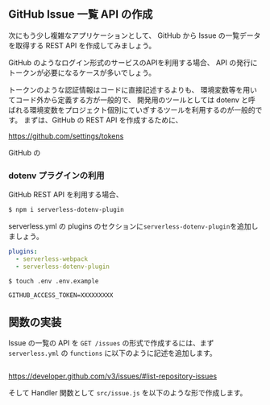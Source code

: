 ## GitHub Issue 一覧 API の作成

次にもう少し複雑なアプリケーションとして、
GitHub から Issue の一覧データを取得する REST API を作成してみましょう。

GitHub のようなログイン形式のサービスのAPIを利用する場合、
API の発行にトークンが必要になるケースが多いでしょう。

トークンのような認証情報はコードに直接記述するよりも、
環境変数等を用いてコード外から定義する方が一般的で、
開発用のツールとしては dotenv と呼ばれる環境変数をプロジェクト個別にていぎするツールを利用するのが一般的です。
まずは、GitHub の REST API を作成するために、

https://github.com/settings/tokens

GitHub の

### dotenv プラグインの利用

GitHub REST API を利用する場合、

```bash
$ npm i serverless-dotenv-plugin
```

serverless.yml の plugins のセクションに`serverless-dotenv-plugin`を追加しましょう。

```yaml
plugins:
  - serverless-webpack
  - serverless-dotenv-plugin
```

```bash
$ touch .env .env.example
```

```text
GITHUB_ACCESS_TOKEN=XXXXXXXXX
```

## 関数の実装

Issue の一覧の API を `GET /issues` の形式で作成するには、まず `serverless.yml` の `functions` に以下のように記述を追加します。

```

```


https://developer.github.com/v3/issues/#list-repository-issues

そして Handler 関数として `src/issue.js` を以下のような形で作成します。

```

```

